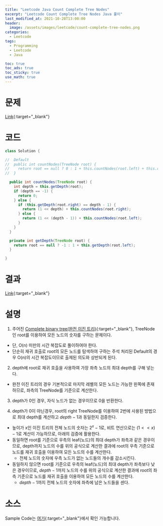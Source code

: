 ```yaml
---
title: "Leetcode Java Count Complete Tree Nodes"
excerpt: "Leetcode Count Complete Tree Nodes Java 풀이"
last_modified_at: 2021-10-28T13:00:00
header:
  image: /assets/images/leetcode/count-complete-tree-nodes.png
categories:
  - Leetcode
tags:
  - Programming
  - Leetcode
  - Java

toc: true
toc_ads: true
toc_sticky: true
use_math: true
---
```

# 문제
[Link](https://leetcode.com/problems/count-complete-tree-nodes/){:target="_blank"}

# 코드
```java
class Solution {

//  Default
//  public int countNodes(TreeNode root) {
//    return root == null ? 0 : 1 + this.countNodes(root.left) + this.countNodes(root.right);
//  }

  public int countNodes(TreeNode root) {
    int depth = this.getDepth(root);
    if (depth == -1) {
      return 0;
    } else {
      if (this.getDepth(root.right) == depth - 1) {
        return (1 << depth) + this.countNodes(root.right);
      } else {
        return (1 << (depth - 1)) + this.countNodes(root.left);
      }
    }
  }

  private int getDepth(TreeNode root) {
    return root == null ? -1 : 1 + this.getDepth(root.left);
  }

}
```

# 결과
[Link](https://leetcode.com/submissions/detail/578424222/){:target="_blank"}

# 설명
1. 주어진 [Complete binary tree(완전 이진 트리)](https://en.wikipedia.org/wiki/Binary_tree#Types_of_binary_trees){:target="_blank"}, TreeNode인 root를 이용하여 모든 노드의 숫자를 구하는 문제이다.
- 단, O(n) 미만의 시간 복잡도로 풀이하여야 한다.
- 단순히 재귀 호출로 root의 모든 노드를 탐색하여 구하는 주석 처리된 Default의 경우 O(n)의 시간 복잡도이므로 출제된 의도와 상반되게 된다.

2. depth에 root로 재귀 호출을 사용하여 가장 좌측 노드의 최대 depth를 구해 넣는다.
- 완전 이진 트리의 경우 기본적으로 마지막 레벨의 모든 노드는 가능한 왼쪽에 존재하므로, 좌측의 TreeNode를 기준으로 계산한다.

3. depth가 0인 경우, 자식 노드가 없는 경우이므로 0을 반환한다.

4. depth가 0이 아닌경우, root의 right TreeNode를 이용하여 2번에 사용된 방법으로 최대 depth를 계산하고 $depth - 1$과 동일한지 검증한다.
- 높이가 x인 이진 트리의 전체 노드의 숫자는 $2^x - 1$로, 비트 연산으로는 $(1 << x) - 1$로 계산이 가능하므로, 아래의 검증에 활용한다.
- 동일하면 root를 기준으로 우측의 leaf(노드)의 최대 depth가 좌측과 같은 경우이므로, depth까지 노드의 수를 위의 공식으로 계산한 결과에 root의 우측 기준으로 노드를 재귀 호출을 이용하여 모든 노드의 수를 계산한다.
  - 전체 노드의 숫자에 우측 노드가 없는 노드들의 개수를 감소시킨다.
- 동일하지 않으면 root를 기준으로 우측의 leaf(노드)의 최대 depth가 좌측보다 낮은 경우이므로, $depth - 1$까지 노드의 수를 위의 공식으로 계산한 결과에 root의 좌측 기준으로 노드를 재귀 호출을 이용하여 모든 노드의 수를 계산한다.
  - $depth - 1$까지 전체 노드의 숫자에 좌측에 남은 노드들을 센다.

# 소스
Sample Code는 [여기](https://github.com/GracefulSoul/leetcode/blob/master/src/main/java/gracefulsoul/problems/CountCompleteTreeNodes.java){:target="_blank"}에서 확인 가능합니다.